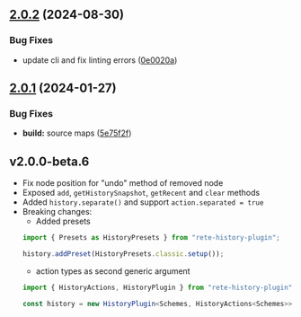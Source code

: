 ## [2.0.2](https://github.com/retejs/history-plugin/compare/v2.0.1...v2.0.2) (2024-08-30)


### Bug Fixes

* update cli and fix linting errors ([0e0020a](https://github.com/retejs/history-plugin/commit/0e0020abf7d9698d6b21d001a31499d0fd927b3d))

## [2.0.1](https://github.com/retejs/history-plugin/compare/v2.0.0...v2.0.1) (2024-01-27)


### Bug Fixes

* **build:** source maps ([5e75f2f](https://github.com/retejs/history-plugin/commit/5e75f2f3835553eaf6e082cb8216c7a3042e7fac))

## v2.0.0-beta.6

- Fix node position for "undo" method of removed node
- Exposed `add`, `getHistorySnapshot`, `getRecent` and `clear` methods
- Added `history.separate()` and support `action.separated = true`
- Breaking changes:
  - Added presets
  ```ts
  import { Presets as HistoryPresets } from "rete-history-plugin";

  history.addPreset(HistoryPresets.classic.setup());
  ```
  - action types as second generic argument
  ```ts
  import { HistoryActions, HistoryPlugin } from "rete-history-plugin";

  const history = new HistoryPlugin<Schemes, HistoryActions<Schemes>>();
  ```
